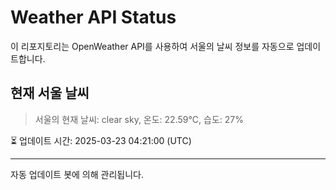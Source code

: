 
# Weather API Status

이 리포지토리는 OpenWeather API를 사용하여 서울의 날씨 정보를 자동으로 업데이트합니다.

## 현재 서울 날씨
> 서울의 현재 날씨: clear sky, 온도: 22.59°C, 습도: 27%

⏳ 업데이트 시간: 2025-03-23 04:21:00 (UTC)

---
자동 업데이트 봇에 의해 관리됩니다.
